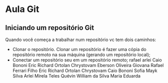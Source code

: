 # Aula Git

## Iniciando um repositório Git

Quando você começa a trabalhar num repositório vc tem dois caminhos:

- Clonar o repositório. Clonar um repositório é fazer uma cópia do repositório remoto na sua máquina (gerando um repositório local);
- Conectar um repositório seu em um repositório remoto;
rafael
arlei 
Caio Bononi
Eric Richard Ortolan Chrystovam
Eberson Oliveira
Giovana
Rafael Ferrari Filho
Eric Richard Ortolan Chrystovam
Caio Bononi
Sofia
Mayk Silva
Arlei 
Mirela Teles
Quévin William da Silva
Maria Eduarda

